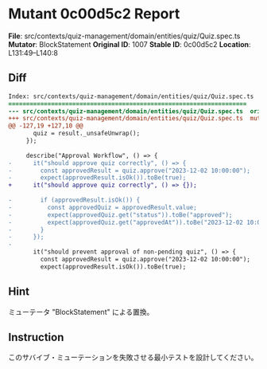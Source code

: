 # Mutant 0c00d5c2 Report

**File**: src/contexts/quiz-management/domain/entities/quiz/Quiz.spec.ts
**Mutator**: BlockStatement
**Original ID**: 1007
**Stable ID**: 0c00d5c2
**Location**: L131:49–L140:8

## Diff

```diff
Index: src/contexts/quiz-management/domain/entities/quiz/Quiz.spec.ts
===================================================================
--- src/contexts/quiz-management/domain/entities/quiz/Quiz.spec.ts	original
+++ src/contexts/quiz-management/domain/entities/quiz/Quiz.spec.ts	mutated #1007
@@ -127,19 +127,10 @@
       quiz = result._unsafeUnwrap();
     });
 
     describe("Approval Workflow", () => {
-      it("should approve quiz correctly", () => {
-        const approvedResult = quiz.approve("2023-12-02 10:00:00");
-        expect(approvedResult.isOk()).toBe(true);
+      it("should approve quiz correctly", () => {});
 
-        if (approvedResult.isOk()) {
-          const approvedQuiz = approvedResult.value;
-          expect(approvedQuiz.get("status")).toBe("approved");
-          expect(approvedQuiz.get("approvedAt")).toBe("2023-12-02 10:00:00");
-        }
-      });
-
       it("should prevent approval of non-pending quiz", () => {
         const approvedResult = quiz.approve("2023-12-02 10:00:00");
         expect(approvedResult.isOk()).toBe(true);
```

## Hint

ミューテータ "BlockStatement" による置換。

## Instruction

このサバイブ・ミューテーションを失敗させる最小テストを設計してください。
